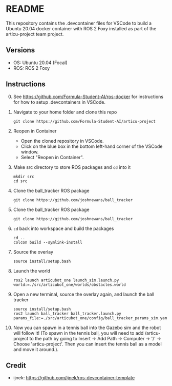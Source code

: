 # README

This repository contains the .devcontainer files for VSCode to build a Ubuntu 20.04 docker container with ROS 2 Foxy installed as part of the articu-project team project.

## Versions
- OS: Ubuntu 20.04 (Focal)
- ROS: ROS 2 Foxy

## Instructions

0. See https://github.com/Formula-Student-AI/ros-docker for instructions for how to setup .devcontainers in VSCode.

1. Navigate to your home folder and clone this repo
   ```
   git clone https://github.com/Formula-Student-AI/articu-project
   ```

2. Reopen in Container
   - Open the cloned repository in VSCode.
   - Click on the blue box in the bottom left-hand corner of the VSCode window.
   - Select "Reopen in Container".

3. Make src directory to store ROS packages and `cd` into it
   ```
   mkdir src
   cd src
   ```

4. Clone the ball_tracker ROS package
   ```
   git clone https://github.com/joshnewans/ball_tracker
   ```

5. Clone the ball_tracker ROS package
   ```
   git clone https://github.com/joshnewans/ball_tracker
   ```

6. `cd` back into workspace and build the packages
   ```
   cd ..
   colcon build --symlink-install
   ```

7. Source the overlay
   ```
   source install/setup.bash
   ```

8. Launch the world
   ```
   ros2 launch articubot_one launch_sim.launch.py world:=./src/articubot_one/worlds/obstacles.world
   ```

9. Open a new terminal, source the overlay again, and launch the ball tracker
   ```
   source install/setup.bash
   ros2 launch ball_tracker ball_tracker.launch.py params_file:=./src/articubot_one/config/ball_tracker_params_sim.yaml 
   ```

10. Now you can spawn in a tennis ball into the Gazebo sim and the robot will follow it! (To spawn in the tennis ball, you will need to add /articu-project to the path by going to Insert -> Add Path -> Computer -> '/' -> Choose 'articu-project'. Then you can insert the tennis ball as a model and move it around.).


## Credit
- ijnek: https://github.com/ijnek/ros-devcontainer-template
